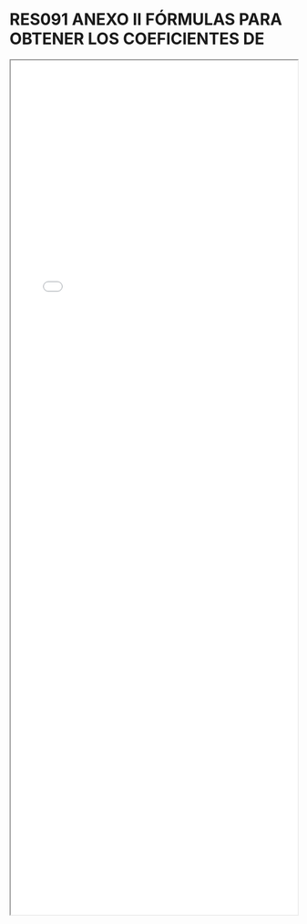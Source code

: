 
# RES091 ANEXO II FÓRMULAS PARA OBTENER LOS COEFICIENTES DE

<iframe src="../RES091 ANEXO II FÓRMULAS PARA OBTENER LOS COEFICIENTES DE.pdf" width="100%" height="1500px"></iframe>

